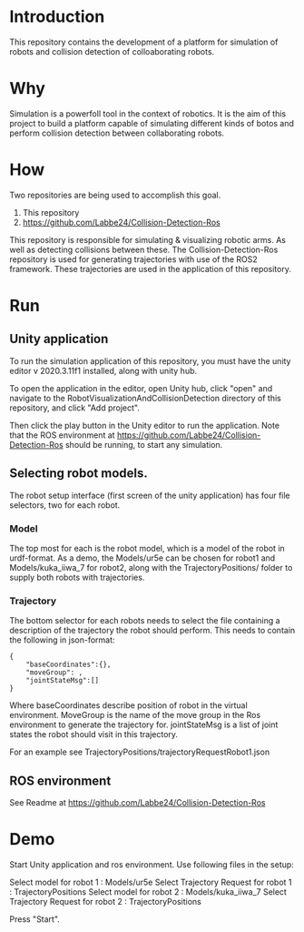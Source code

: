 # Introduction 
This repository contains the development of a platform for simulation of robots and collision detection of colloaborating robots. 

# Why
Simulation is a powerfoll tool in the context of robotics. It is the aim of this project to build a platform capable of simulating different kinds of botos and perform collision detection between collaborating robots.

# How
Two repositories are being used to accomplish this goal. 
1. This repository
2. https://github.com/Labbe24/Collision-Detection-Ros

This repository is responsible for simulating & visualizing robotic arms. As well as detecting collisions between these. The Collision-Detection-Ros repository is used for generating trajectories with use of the ROS2 framework. These trajectories are used in the application of this repository.


# Run
## Unity application
To run the simulation application of this repository, you must have the unity editor v 2020.3.11f1 installed, along with unity hub.

To open the application in the editor, open Unity hub, click "open" and navigate to the RobotVisualizationAndCollisionDetection directory of this repository, and click "Add project".

Then click the play button in the Unity editor to run the application.
Note that the ROS environment at https://github.com/Labbe24/Collision-Detection-Ros should be running, to start any simulation.

## Selecting robot models.

The robot setup interface (first screen of the unity application) has four file selectors, two for each robot.
### Model
The top most for each is the robot model, which is a model of the robot in urdf-format. As a demo, the Models/ur5e can be chosen for robot1 and Models/kuka_iiwa_7 for robot2, along with the TrajectoryPositions/ folder to supply both robots with trajectories.

### Trajectory
The bottom selector for each robots needs to select the file containing a description of the trajectory the robot should perform. This needs to contain the following in json-format:
```
{
	"baseCoordinates":{},
	"moveGroup": ,
	"jointStateMsg":[]
}
```
Where baseCoordinates describe position of robot in the virtual environment.
MoveGroup is the name of the move group in the Ros environment to generate the trajectory for.
jointStateMsg is a list of joint states the robot should visit in this trajectory.

For an example see 
TrajectoryPositions/trajectoryRequestRobot1.json

## ROS environment
See Readme at https://github.com/Labbe24/Collision-Detection-Ros

# Demo
Start Unity application and ros environment.
Use following files in the setup:

Select model for robot 1 : Models/ur5e
Select Trajectory Request for robot 1 : TrajectoryPositions
Select model for robot 2 : Models/kuka_iiwa_7
Select Trajectory Request for robot 2 : TrajectoryPositions

Press "Start".
